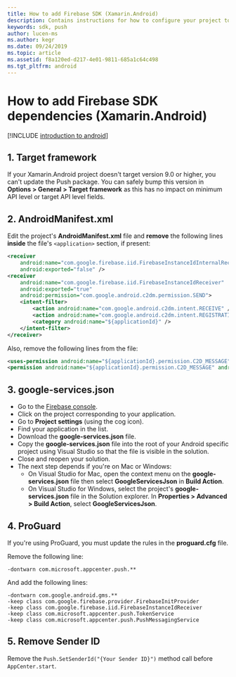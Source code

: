 ```yaml
---
title: How to add Firebase SDK (Xamarin.Android)
description: Contains instructions for how to configure your project to use Firebase Cloud Messaging (Xamarin.Android)
keywords: sdk, push
author: lucen-ms
ms.author: kegr
ms.date: 09/24/2019
ms.topic: article
ms.assetid: f8a120ed-d217-4e01-9811-685a1c64c498
ms.tgt_pltfrm: android
---
```


# How to add Firebase SDK dependencies (Xamarin.Android)
[!INCLUDE [introduction to android](includes/introduction-android.md)]

## 1. Target framework
If your Xamarin.Android project doesn't target version 9.0 or higher, you can't update the Push package.
You can safely bump this version in **Options > General > Target framework** as this has no impact on minimum API level or target API level fields.

## 2. AndroidManifest.xml
Edit the project's **AndroidManifest.xml** file and **remove** the following lines **inside** the file's `<application>` section, if present:

```xml
<receiver
    android:name="com.google.firebase.iid.FirebaseInstanceIdInternalReceiver"
    android:exported="false" />
<receiver
    android:name="com.google.firebase.iid.FirebaseInstanceIdReceiver"
    android:exported="true"
    android:permission="com.google.android.c2dm.permission.SEND">
    <intent-filter>
        <action android:name="com.google.android.c2dm.intent.RECEIVE" />
        <action android:name="com.google.android.c2dm.intent.REGISTRATION" />
        <category android:name="${applicationId}" />
    </intent-filter>
</receiver>
```

Also, remove the following lines from the file:

```xml
<uses-permission android:name="${applicationId}.permission.C2D_MESSAGE" />
<permission android:name="${applicationId}.permission.C2D_MESSAGE" android:protectionLevel="signature" />
```

## 3. google-services.json

* Go to the [Firebase console](https://console.firebase.google.com/).
* Click on the project corresponding to your application.
* Go to **Project settings** (using the cog icon).
* Find your application in the list.
* Download the **google-services.json** file.
* Copy the **google-services.json** file into the root of your Android specific project using Visual Studio so that the file is visible in the solution.
* Close and reopen your solution.
* The next step depends if you're on Mac or Windows:
    * On Visual Studio for Mac, open the context menu on the **google-services.json** file then select **GoogleServicesJson** in **Build Action**.
    * On Visual Studio for Windows, select the project's **google-services.json** file in the Solution explorer. In **Properties > Advanced > Build Action**, select **GoogleServicesJson**.

## 4. ProGuard

If you're using ProGuard, you must update the rules in the **proguard.cfg** file.

Remove the following line:

```text
-dontwarn com.microsoft.appcenter.push.**
```

And add the following lines:

```text
-dontwarn com.google.android.gms.**
-keep class com.google.firebase.provider.FirebaseInitProvider
-keep class com.google.firebase.iid.FirebaseInstanceIdReceiver
-keep class com.microsoft.appcenter.push.TokenService
-keep class com.microsoft.appcenter.push.PushMessagingService
```

## 5. Remove Sender ID

Remove the `Push.SetSenderId("{Your Sender ID}")` method call before `AppCenter.start`.
